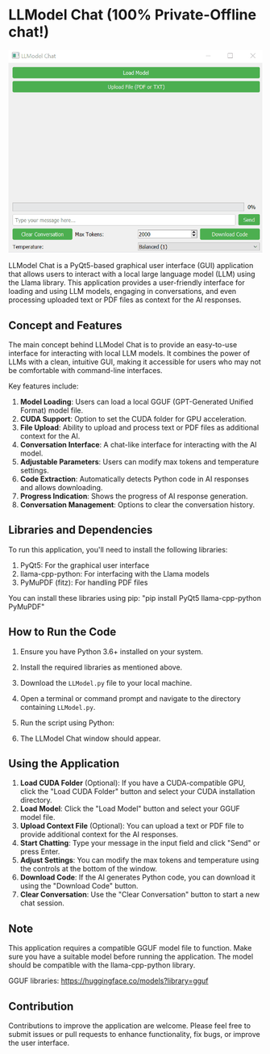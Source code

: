 # LLModel Chat (100% Private-Offline chat!)

![LLModel Chat Demo](https://github.com/LMLK-seal/LLModel/blob/main/LLModel.gif?raw=true)

LLModel Chat is a PyQt5-based graphical user interface (GUI) application that allows users to interact with a local large language model (LLM) using the Llama library. This application provides a user-friendly interface for loading and using LLM models, engaging in conversations, and even processing uploaded text or PDF files as context for the AI responses.

## Concept and Features

The main concept behind LLModel Chat is to provide an easy-to-use interface for interacting with local LLM models. It combines the power of LLMs with a clean, intuitive GUI, making it accessible for users who may not be comfortable with command-line interfaces.

Key features include:

1. **Model Loading**: Users can load a local GGUF (GPT-Generated Unified Format) model file.
2. **CUDA Support**: Option to set the CUDA folder for GPU acceleration.
3. **File Upload**: Ability to upload and process text or PDF files as additional context for the AI.
4. **Conversation Interface**: A chat-like interface for interacting with the AI model.
5. **Adjustable Parameters**: Users can modify max tokens and temperature settings.
6. **Code Extraction**: Automatically detects Python code in AI responses and allows downloading.
7. **Progress Indication**: Shows the progress of AI response generation.
8. **Conversation Management**: Options to clear the conversation history.

## Libraries and Dependencies

To run this application, you'll need to install the following libraries:

1. PyQt5: For the graphical user interface
2. llama-cpp-python: For interfacing with the Llama models
3. PyMuPDF (fitz): For handling PDF files

You can install these libraries using pip: "pip install PyQt5 llama-cpp-python PyMuPDF"

## How to Run the Code

1. Ensure you have Python 3.6+ installed on your system.
2. Install the required libraries as mentioned above.
3. Download the `LLModel.py` file to your local machine.
4. Open a terminal or command prompt and navigate to the directory containing `LLModel.py`.
5. Run the script using Python:

6. The LLModel Chat window should appear.

## Using the Application

1. **Load CUDA Folder** (Optional): If you have a CUDA-compatible GPU, click the "Load CUDA Folder" button and select your CUDA installation directory.
2. **Load Model**: Click the "Load Model" button and select your GGUF model file.
3. **Upload Context File** (Optional): You can upload a text or PDF file to provide additional context for the AI responses.
4. **Start Chatting**: Type your message in the input field and click "Send" or press Enter.
5. **Adjust Settings**: You can modify the max tokens and temperature using the controls at the bottom of the window.
6. **Download Code**: If the AI generates Python code, you can download it using the "Download Code" button.
7. **Clear Conversation**: Use the "Clear Conversation" button to start a new chat session.

## Note

This application requires a compatible GGUF model file to function. Make sure you have a suitable model before running the application. The model should be compatible with the llama-cpp-python library.

GGUF libraries: 
https://huggingface.co/models?library=gguf

## Contribution

Contributions to improve the application are welcome. Please feel free to submit issues or pull requests to enhance functionality, fix bugs, or improve the user interface.
